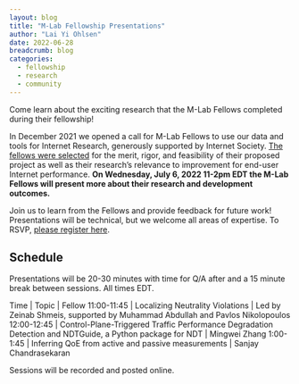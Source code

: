 ```yaml
---
layout: blog
title: "M-Lab Fellowship Presentations"
author: "Lai Yi Ohlsen"
date: 2022-06-28
breadcrumb: blog
categories:
  - fellowship
  - research 
  - community 
---
```


Come learn about the exciting research that the M-Lab Fellows completed during their fellowship! <!--more-->

In December 2021 we opened a call for M-Lab Fellows to use our data and tools for Internet Research, generously supported by Internet Society. [The fellows were selected](https://www.measurementlab.net/blog/research-fellow-announcement/#m-lab-research-fellows---spring-2022) for the merit, rigor, and feasibility of their proposed project as well as their research’s relevance to improvement for end-user Internet performance. **On Wednesday, July 6, 2022 11-2pm EDT the M-Lab Fellows will present more about their research and development outcomes.** 

Join us to learn from the Fellows and provide feedback for future work! Presentations will be technical, but we welcome all areas of expertise. To RSVP, [please register here](https://us02web.zoom.us/meeting/register/tZcqdu6prTwuGNP4N-qe5zvlq8sM7IyIVAvY). 

## Schedule 
Presentations will be 20-30 minutes with time for Q/A after and a 15 minute break between sessions. All times EDT. 

Time | Topic | Fellow
11:00-11:45 | Localizing Neutrality Violations | Led by Zeinab Shmeis, supported by Muhammad Abdullah and Pavlos Nikolopoulos
12:00-12:45 |  Control-Plane-Triggered Traffic Performance Degradation Detection and NDTGuide, a Python package for NDT | Mingwei Zhang
1:00-1:45 | Inferring QoE from active and passive measurements | Sanjay Chandrasekaran


Sessions will be recorded and posted online. 






